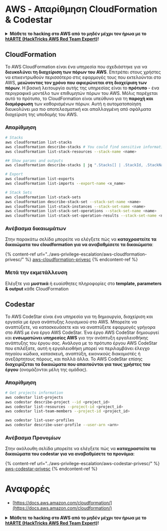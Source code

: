 # AWS - Απαρίθμηση CloudFormation & Codestar

<details>

<summary><strong>Μάθετε το hacking στο AWS από το μηδέν μέχρι τον ήρωα με το</strong> <a href="https://training.hacktricks.xyz/courses/arte"><strong>htARTE (HackTricks AWS Red Team Expert)</strong></a><strong>!</strong></summary>

Άλλοι τρόποι υποστήριξης του HackTricks:

* Εάν θέλετε να δείτε την **εταιρεία σας να διαφημίζεται στο HackTricks** ή να **κατεβάσετε το HackTricks σε μορφή PDF** ελέγξτε τα [**ΣΧΕΔΙΑ ΣΥΝΔΡΟΜΗΣ**](https://github.com/sponsors/carlospolop)!
* Αποκτήστε το [**επίσημο PEASS & HackTricks swag**](https://peass.creator-spring.com)
* Ανακαλύψτε [**την Οικογένεια PEASS**](https://opensea.io/collection/the-peass-family), τη συλλογή μας από αποκλειστικά [**NFTs**](https://opensea.io/collection/the-peass-family)
* **Εγγραφείτε στη** 💬 [**ομάδα Discord**](https://discord.gg/hRep4RUj7f) ή στη [**ομάδα telegram**](https://t.me/peass) ή **ακολουθήστε** μας στο **Twitter** 🐦 [**@hacktricks_live**](https://twitter.com/hacktricks_live)**.**
* **Μοιραστείτε τα hacking tricks σας υποβάλλοντας PRs στα** [**HackTricks**](https://github.com/carlospolop/hacktricks) και [**HackTricks Cloud**](https://github.com/carlospolop/hacktricks-cloud) αποθετήρια του github.

</details>

## CloudFormation

Το AWS CloudFormation είναι ένα υπηρεσία που σχεδιάστηκε για να **διευκολύνει τη διαχείριση των πόρων του AWS**. Επιτρέπει στους χρήστες να επικεντρωθούν περισσότερο στις εφαρμογές τους που εκτελούνται στο AWS, **μειώνοντας τον χρόνο που αφιερώνεται στη διαχείριση των πόρων**. Η βασική λειτουργία αυτής της υπηρεσίας είναι το **πρότυπο** - ένα περιγραφικό μοντέλο των επιθυμητών πόρων του AWS. Μόλις παρέχεται αυτό το πρότυπο, το CloudFormation είναι υπεύθυνο για τη **παροχή και διαμόρφωση** των καθορισμένων πόρων. Αυτή η αυτοματοποίηση διευκολύνει μια πιο αποτελεσματική και απαλλαγμένη από σφάλματα διαχείριση της υποδομής του AWS.

### Απαρίθμηση
```bash
# Stacks
aws cloudformation list-stacks
aws cloudformation describe-stacks # You could find sensitive information here
aws cloudformation list-stack-resources --stack-name <name>

## Show params and outputs
aws cloudformation describe-stacks | jq ".Stacks[] | .StackId, .StackName, .Parameters, .Outputs"

# Export
aws cloudformation list-exports
aws cloudformation list-imports --export-name <x_name>

# Stack Sets
aws cloudformation list-stack-sets
aws cloudformation describe-stack-set --stack-set-name <name>
aws cloudformation list-stack-instances --stack-set-name <name>
aws cloudformation list-stack-set-operations --stack-set-name <name>
aws cloudformation list-stack-set-operation-results --stack-set-name <name> --operation-id <id>
```
### Ανέβασμα δικαιωμάτων

Στην παρακάτω σελίδα μπορείτε να ελέγξετε πώς να **καταχραστείτε τα δικαιώματα του cloudformation για να αναβαθμίσετε τα δικαιώματα**:

{% content-ref url="../aws-privilege-escalation/aws-cloudformation-privesc/" %}
[aws-cloudformation-privesc](../aws-privilege-escalation/aws-cloudformation-privesc/)
{% endcontent-ref %}

### Μετά την εκμετάλλευση

Ελέγξτε για **μυστικά** ή ευαίσθητες πληροφορίες στο **template, parameters & output** κάθε CloudFormation

## Codestar

Το AWS CodeStar είναι ένα υπηρεσία για τη δημιουργία, διαχείριση και εργασία με έργα ανάπτυξης λογισμικού στο AWS. Μπορείτε να αναπτύξετε, να κατασκευάσετε και να αναπτύξετε εφαρμογές γρήγορα στο AWS με ένα έργο AWS CodeStar. Ένα έργο AWS CodeStar δημιουργεί και **ενσωματώνει υπηρεσίες AWS** για την ανάπτυξη εργαλειοθήκης ανάπτυξης του έργου σας. Ανάλογα με το πρότυπο έργου AWS CodeStar που επιλέξατε, αυτή η εργαλειοθήκη μπορεί να περιλαμβάνει έλεγχο πηγαίου κώδικα, κατασκευή, αναπτύξη, εικονικούς διακομιστές ή ανεξάρτητους πόρους, και πολλά άλλα. Το AWS CodeStar επίσης **διαχειρίζεται τα δικαιώματα που απαιτούνται για τους χρήστες του έργου** (ονομάζονται μέλη της ομάδας).

### Απαρίθμηση
```bash
# Get projects information
aws codestar list-projects
aws codestar describe-project --id <project_id>
aws codestar list-resources --project-id <project_id>
aws codestar list-team-members --project-id <project_id>

aws codestar list-user-profiles
aws codestar describe-user-profile --user-arn <arn>
```
### Ανέβασμα Προνομίων

Στην ακόλουθη σελίδα μπορείτε να ελέγξετε πώς να **καταχραστείτε τα δικαιώματα του codestar για να αναβαθμίσετε τα προνόμια**:

{% content-ref url="../aws-privilege-escalation/aws-codestar-privesc/" %}
[aws-codestar-privesc](../aws-privilege-escalation/aws-codestar-privesc/)
{% endcontent-ref %}

# Αναφορές
* [https://docs.aws.amazon.com/cloudformation/](https://docs.aws.amazon.com/cloudformation/)

<details>

<summary><strong>Μάθετε το hacking στο AWS από το μηδέν μέχρι τον ήρωα με το</strong> <a href="https://training.hacktricks.xyz/courses/arte"><strong>htARTE (HackTricks AWS Red Team Expert)</strong></a><strong>!</strong></summary>

Άλλοι τρόποι για να υποστηρίξετε το HackTricks:

* Εάν θέλετε να δείτε την **εταιρεία σας να διαφημίζεται στο HackTricks** ή να **κατεβάσετε το HackTricks σε μορφή PDF** ελέγξτε τα [**ΣΧΕΔΙΑ ΣΥΝΔΡΟΜΗΣ**](https://github.com/sponsors/carlospolop)!
* Αποκτήστε το [**επίσημο PEASS & HackTricks swag**](https://peass.creator-spring.com)
* Ανακαλύψτε [**The PEASS Family**](https://opensea.io/collection/the-peass-family), τη συλλογή μας από αποκλειστικά [**NFTs**](https://opensea.io/collection/the-peass-family)
* **Εγγραφείτε στην** 💬 [**ομάδα Discord**](https://discord.gg/hRep4RUj7f) ή στην [**ομάδα telegram**](https://t.me/peass) ή **ακολουθήστε** μας στο **Twitter** 🐦 [**@hacktricks_live**](https://twitter.com/hacktricks_live)**.**
* **Μοιραστείτε τα hacking tricks σας υποβάλλοντας PRs στα** [**HackTricks**](https://github.com/carlospolop/hacktricks) και [**HackTricks Cloud**](https://github.com/carlospolop/hacktricks-cloud) αποθετήρια του github.

</details>
